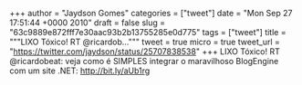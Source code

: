 
+++
author = "Jaydson Gomes"
categories = ["tweet"]
date = "Mon Sep 27 17:51:44 +0000 2010"
draft = false
slug = "63c9889e872fff7e30aac93b2b13755285e0d775"
tags = ["tweet"]
title = """LIXO Tóxico! RT @ricardob..."""
tweet = true
micro = true
tweet_url = "https://twitter.com/jaydson/status/25707838538"
+++
LIXO Tóxico! RT @ricardobeat: veja como é SIMPLES integrar o maravilhoso BlogEngine com um site .NET: http://bit.ly/aUb1rg
